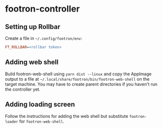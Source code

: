 # footron-controller

## Setting up Rollbar

Create a file in `~/.config/footron/env`:
```ini
FT_ROLLBAR=<rollbar token>
```

## Adding web shell

Build footron-web-shell using `yarn dist --linux` and copy the AppImage output to a file at
`~/.local/share/footron/bin/footron-web-shell` on the target machine. You may have to create
parent directories if you haven't run the controller yet.

## Adding loading screen

Follow the instructions for adding the web shell but substitute `footron-loader` for
`footron-web-shell`.
